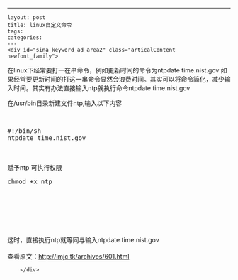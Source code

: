 ---
    layout: post
    title: linux自定义命令
    tags:
    categories:
    ---
    <div id="sina_keyword_ad_area2" class="articalContent   newfont_family">
<p>在linux下经常要打一在串命令，例如更新时间的命令为ntpdate time.nist.gov 如果经常要更新时间的打这一串命令显然会浪费时间。其实可以将命令简化，减少输入时间。其实有办法直接输入ntp就执行命令ntpdate time.nist.gov</p>
<p>在/usr/bin目录新建文件ntp,输入以下内容</p>
<p>&nbsp;</p>
<div class="cnblogs_Highlighter">
<pre class="brush:objc;gutter:true;">#!/bin/sh
ntpdate time.nist.gov
</pre>
</div>
<p>　　</p>
<p>赋予ntp 可执行权限</p>
<div class="cnblogs_Highlighter">
<pre class="brush:objc;gutter:true;">chmod +x ntp
</pre>
</div>
<p>　　</p>
<p><br /><br /><br /></p>
<p>这时，直接执行ntp就等同与输入ntpdate time.nist.gov<br />
<br />
查看原文：<a href="http://imjc.tk/archives/601.html" rel="nofollow">http://imjc.tk/archives/601.html</a></p>


							
		</div>
    

